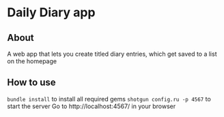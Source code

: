 # Daily Diary app

## About

A web app that lets you create titled diary entries, which get saved to a list on the homepage

## How to use

`bundle install` to install all required gems
`shotgun config.ru -p 4567` to start the server
Go to http://localhost:4567/ in your browser
